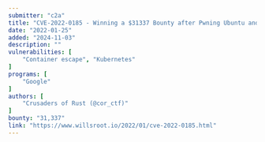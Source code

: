 ```yaml
---
submitter: "c2a"
title: "CVE-2022-0185 - Winning a $31337 Bounty after Pwning Ubuntu and Escaping Google's KCTF Containers"
date: "2022-01-25"
added: "2024-11-03"
description: ""
vulnerabilities: [
    "Container escape", "Kubernetes"
]
programs: [
    "Google"
]
authors: [
    "Crusaders of Rust (@cor_ctf)"
]
bounty: "31,337"
link: "https://www.willsroot.io/2022/01/cve-2022-0185.html"
---
```




